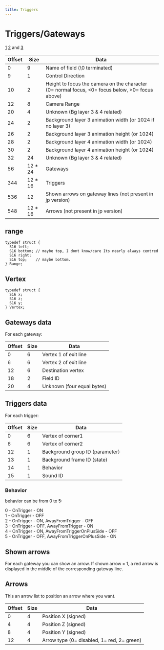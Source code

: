 ```yaml
---
title: Triggers
---
```


# Triggers/Gateways

[1](http://forums.qhimm.com/index.php?topic=4358.msg58674#msg58674) [2](http://forums.qhimm.com/index.php?topic=3247.msg53525#msg53525) and [3](http://forums.qhimm.com/index.php?topic=7129.msg87583#msg87583)

| Offset | Size     | Data                                                                                                  |
|--------|----------|-------------------------------------------------------------------------------------------------------|
| 0      | 9        | Name of field (\\0 terminated)                                                                        |
| 9      | 1        | Control Direction                                                                                     |
| 10     | 2        | Height to focus the camera on the character (0= normal focus, &lt;0= focus below, &gt;0= focus above) |
| 12     | 8        | Camera Range                                                                                          |
| 20     | 4        | Unknown (Bg layer 3 & 4 related)                                                                      |
| 24     | 2        | Background layer 3 animation width (or 1024 if no layer 3)                                            |
| 26     | 2        | Background layer 3 animation height (or 1024)                                                         |
| 28     | 2        | Background layer 4 animation width (or 1024)                                                          |
| 30     | 2        | Background layer 4 animation height (or 1024)                                                         |
| 32     | 24       | Unknown (Bg layer 3 & 4 related)                                                                      |
| 56     | 12 \* 24 | Gateways                                                                                              |
| 344    | 12 \* 16 | Triggers                                                                                              |
| 536    | 12       | Shown arrows on gateway lines (not present in jp version)                                             |
| 548    | 12 \* 16 | Arrows (not present in jp version)                                                                    |

## range

`typedef struct {`  
`  S16 left;`  
`  S16 bottom; // maybe top, I dont know/care Its nearly always centred`  
`  S16 right;`  
`  S16 top;    // maybe bottom.`  
`} Range;`

## Vertex

`typedef struct {`  
`  S16 x;`  
`  S16 z;`  
`  S16 y;`  
`} Vertex;`

## Gateways data

For each gateway:

| Offset | Size | Data                       |
|--------|------|----------------------------|
| 0      | 6    | Vertex 1 of exit line      |
| 6      | 6    | Vertex 2 of exit line      |
| 12     | 6    | Destination vertex         |
| 18     | 2    | Field ID                   |
| 20     | 4    | Unknown (four equal bytes) |

## Triggers data

For each trigger:

| Offset | Size | Data                            |
|--------|------|---------------------------------|
| 0      | 6    | Vertex of corner1               |
| 6      | 6    | Vertex of corner2               |
| 12     | 1    | Background group ID (parameter) |
| 13     | 1    | Background frame ID (state)     |
| 14     | 1    | Behavior                        |
| 15     | 1    | Sound ID                        |

### Behavior

behavior can be from 0 to 5:

0 - OnTrigger - ON  
1 - OnTrigger - OFF  
2 - OnTrigger - ON, AwayFromTrigger - OFF  
3 - OnTrigger - OFF, AwayFromTrigger - ON  
4 - OnTrigger - ON, AwayFromTriggerOnPlusSide - OFF  
5 - OnTrigger - OFF, AwayFromTriggerOnPlusSide - ON  

## Shown arrows

For each gateway you can show an arrow. If shown arrow = 1, a red arrow is displayed in the middle of the corresponding gateway line.

## Arrows

This an arrow list to position an arrow where you want.

| Offset | Size | Data                                       |
|--------|------|--------------------------------------------|
| 0      | 4    | Position X (signed)                        |
| 4      | 4    | Position Z (signed)                        |
| 8      | 4    | Position Y (signed)                        |
| 12     | 4    | Arrow type (0= disabled, 1= red, 2= green) |
